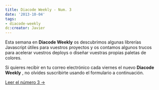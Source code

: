 ```yaml
---
title: Diacode Weekly - Num. 3
date: '2013-10-04'
tags:
- diacode-weekly
dc:creator: Javier
---
```


Esta semana en 
**Diacode Weekly**
 os descubrimos algunas librerías Javascript útiles para vuestros proyectos y os contamos algunos trucos para acelerar vuestros deploys o diseñar vuestras propias paletas de colores.

Si quieres recibir en tu correo electrónico cada viernes el nuevo 
**Diacode Weekly**
, no olvides suscribirte usando el formulario a continuación.


[Leer el número 3 →](http://blog.diacode.com/diacode-weekly-3)
